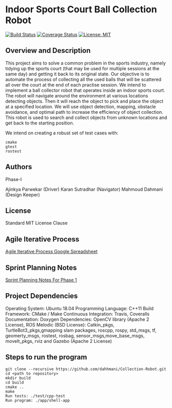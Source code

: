 # Indoor Sports Court Ball Collection Robot
[![Build Status](https://travis-ci.org/dahhmani/Collection-Robot.svg?branch=master)](https://travis-ci.org/dahhmani/Collection-Robot)
[![Coverage Status](https://coveralls.io/repos/github/dahhmani/Collection-Robot/badge.svg?branch=master)](https://coveralls.io/github/dahhmani/Collection-Robot?branch=master)
[![License: MIT](https://img.shields.io/badge/License-MIT-blue.svg)](https://opensource.org/licenses/MIT)

## Overview and Description

This project aims to solve a common problem in the sports industry, namely tidying up the sports court (that may be used for multiple sessions at the same day) and getting it back to its original state. Our objective is to automate the process of collecting all the used balls that will be scattered all over the court at the end of each practise session. We intend to implement a ball collector robot that operates inside an indoor sports court. The robot will navigate around the environment at various locations detecting objects. Then it will reach the object to pick and place the object at a specified location. We will use object detection, mapping, obstacle avoidance, and optimal path to increase the efficiency of object collection. This robot is used to search and collect objects from unknown locations and get back to the starting position.

We intend on creating a robust set of test cases with:

    cmake
    gtest
    rostest


## Authors

Phase-I

Ajinkya Parwekar (Driver)
Karan Sutradhar (Navigator)
Mahmoud Dahmani (Design Keeper)

## License

Standard MIT License Clause

## Agile Iterative Process

[Agile Iterative Process Google Spreadsheet](https://docs.google.com/spreadsheets/d/1vfRqBHIk1xVdc3z9uviF9HBWrTOSSFLzZFpkkpyqecQ/edit?usp=sharing)

## Sprint Planning Notes
[Sprint Planning Notes For Phase 1](https://docs.google.com/document/d/1q7eatA6GpOcHOXkSIqnTkPcHaBq6XO4dyp4ps58LC04/edit?usp=sharing)

## Project Dependencies

Operating System: Ubuntu 18.04
Programming Language: C++11
Build Framework: CMake / Make
Continuous Integration: Travis, Coveralls
Documentation: Doxygen
Dependencies: OpenCV library (Apache 2 License), ROS Melodic (BSD License): Catkin_pkgs, TurtleBot3_pkgs,gmapping slam packages, roscpp, rospy, std_msgs, tf, geomerty_msgs, rostest, rosbag, sensor_msgs,move_base_msgs, moveIt_pkgs, rviz and Gazebo (Apache 2 License)

## Steps to run the program
```
git clone --recursive https://github.com/dahhmani/Collection-Robot.git
cd <path to repository>
mkdir build
cd build
cmake ..
make
Run tests: ./test/cpp-test
Run program: ./app/shell-app

```

